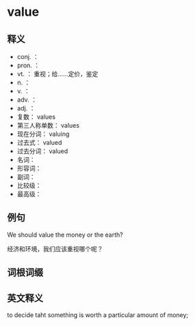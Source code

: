# value

## 释义

- conj. ：   
- pron. ：  
- vt. ：   重视；给……定价，鉴定
- n. ： 
- v. ： 
- adv. ：  
- adj. ： 
- 复数：  values
- 第三人称单数：  values
- 现在分词：  valuing
- 过去式：  valued
- 过去分词：  valued
- 名词：  
- 形容词： 
- 副词：  
- 比较级：  
- 最高级：  



## 例句

We should value the money or the earth?

经济和环境，我们应该重视哪个呢？

## 词根词缀


## 英文释义


to decide taht something is worth a particular amount of money;
